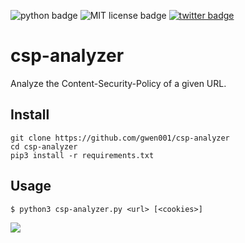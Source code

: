 <p align="left">
    <img src="https://img.shields.io/badge/python-v3-blue" alt="python badge">
    <img src="https://img.shields.io/badge/license-MIT-green" alt="MIT license badge">
    <a href="https://twitter.com/intent/tweet?text=https%3a%2f%2fgithub.com%2fgwen001%2fcsp-analyzer%2f" target="_blank"><img src="https://img.shields.io/twitter/url?style=social&url=https%3A%2F%2Fgithub.com%2Fgwen001%2Fcsp-analyzer" alt="twitter badge"></a>
</p>

# csp-analyzer

Analyze the Content-Security-Policy of a given URL.

## Install

```
git clone https://github.com/gwen001/csp-analyzer
cd csp-analyzer
pip3 install -r requirements.txt
```

## Usage

```
$ python3 csp-analyzer.py <url> [<cookies>]
```

<img src="https://raw.githubusercontent.com/gwen001/csp-analyzer/main/preview.png" />

